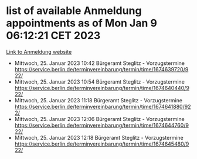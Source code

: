 # list of available Anmeldung appointments as of Mon Jan  9 06:12:21 CET 2023
[Link to Anmeldung website](https://service.berlin.de/terminvereinbarung/termin/tag.php?termin=0&anliegen[]=120686&dienstleisterlist=122210,122217,327316,122219,327312,122227,327314,122231,327346,122243,327348,122252,329742,122260,329745,122262,329748,122254,329751,122271,327278,122273,327274,122277,327276,330436,122280,327294,122282,327290,122284,327292,327539,122291,327270,122285,327266,122286,327264,122296,327268,150230,329760,122301,327282,122297,327286,122294,327284,122312,329763,122314,329775,122304,327330,122311,327334,122309,327332,122281,327352,122279,329772,122276,327324,122274,327326,122267,329766,122246,327318,122251,327320,122257,327322,122208,327298,122226,327300,121362,121364&herkunft=http%3A%2F%2Fservice.berlin.de%2Fdienstleistung%2F120686%2F)
- Mittwoch, 25. Januar 2023 10:42 Bürgeramt Steglitz - Vorzugstermine https://service.berlin.de/terminvereinbarung/termin/time/1674639720/922/
- Mittwoch, 25. Januar 2023 10:54 Bürgeramt Steglitz - Vorzugstermine https://service.berlin.de/terminvereinbarung/termin/time/1674640440/922/
- Mittwoch, 25. Januar 2023 11:18 Bürgeramt Steglitz - Vorzugstermine https://service.berlin.de/terminvereinbarung/termin/time/1674641880/922/
- Mittwoch, 25. Januar 2023 12:06 Bürgeramt Steglitz - Vorzugstermine https://service.berlin.de/terminvereinbarung/termin/time/1674644760/922/
- Mittwoch, 25. Januar 2023 12:18 Bürgeramt Steglitz - Vorzugstermine https://service.berlin.de/terminvereinbarung/termin/time/1674645480/922/
